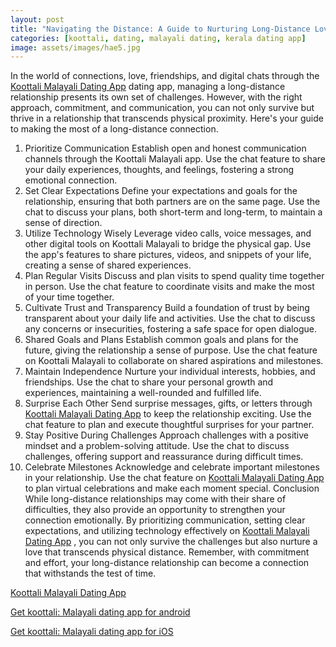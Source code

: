 ```yaml
---
layout: post
title: "Navigating the Distance: A Guide to Nurturing Long-Distance Love with Koottali Malayali"
categories: [koottali, dating, malayali dating, kerala dating app]
image: assets/images/hae5.jpg
---
```



In the world of connections, love, friendships, and digital chats through the [Koottali Malayali Dating App](https://koottali.com/download)
 dating app, managing a long-distance relationship presents its own set of challenges. However, with the right approach, commitment, and communication, you can not only survive but thrive in a relationship that transcends physical proximity. Here's your guide to making the most of a long-distance connection.

1. Prioritize Communication
Establish open and honest communication channels through the Koottali Malayali app.
Use the chat feature to share your daily experiences, thoughts, and feelings, fostering a strong emotional connection.
2. Set Clear Expectations
Define your expectations and goals for the relationship, ensuring that both partners are on the same page.
Use the chat to discuss your plans, both short-term and long-term, to maintain a sense of direction.
3. Utilize Technology Wisely
Leverage video calls, voice messages, and other digital tools on Koottali Malayali to bridge the physical gap.
Use the app's features to share pictures, videos, and snippets of your life, creating a sense of shared experiences.
4. Plan Regular Visits
Discuss and plan visits to spend quality time together in person.
Use the chat feature to coordinate visits and make the most of your time together.
5. Cultivate Trust and Transparency
Build a foundation of trust by being transparent about your daily life and activities.
Use the chat to discuss any concerns or insecurities, fostering a safe space for open dialogue.
6. Shared Goals and Plans
Establish common goals and plans for the future, giving the relationship a sense of purpose.
Use the chat feature on Koottali Malayali to collaborate on shared aspirations and milestones.
7. Maintain Independence
Nurture your individual interests, hobbies, and friendships.
Use the chat to share your personal growth and experiences, maintaining a well-rounded and fulfilled life.
8. Surprise Each Other
Send surprise messages, gifts, or letters through [Koottali Malayali Dating App](https://koottali.com/download)
 to keep the relationship exciting.
Use the chat feature to plan and execute thoughtful surprises for your partner.
9. Stay Positive During Challenges
Approach challenges with a positive mindset and a problem-solving attitude.
Use the chat to discuss challenges, offering support and reassurance during difficult times.
10. Celebrate Milestones
Acknowledge and celebrate important milestones in your relationship.
Use the chat feature on [Koottali Malayali Dating App](https://koottali.com/download)
 to plan virtual celebrations and make each moment special.
Conclusion
While long-distance relationships may come with their share of difficulties, they also provide an opportunity to strengthen your connection emotionally. By prioritizing communication, setting clear expectations, and utilizing technology effectively on [Koottali Malayali Dating App](https://koottali.com/download)
, you can not only survive the challenges but also nurture a love that transcends physical distance. Remember, with commitment and effort, your long-distance relationship can become a connection that withstands the test of time.


[Koottali Malayali Dating App](https://koottali.com/download)

[Get koottali: Malayali dating app for android](https://play.google.com/store/apps/details?id=com.koottali.app&hl=en_IN&gl=US)

[Get koottali: Malayali dating app for iOS](https://apps.apple.com/us/app/koottali-connect-with-mallus/id6448742453)
